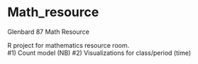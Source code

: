 # Math_resource
Glenbard 87 Math Resource

R project for mathematics resource room.  
#1) Count model (NB)
#2) Visualizations for class/period (time)
